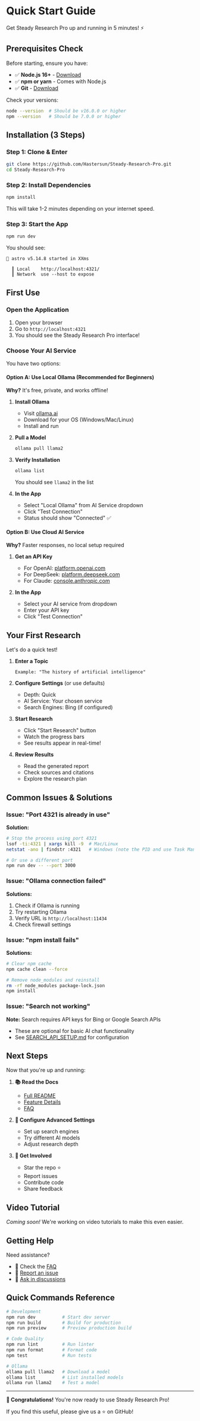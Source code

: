 # Quick Start Guide

Get Steady Research Pro up and running in 5 minutes! ⚡

## Prerequisites Check

Before starting, ensure you have:

- ✅ **Node.js 16+** - [Download](https://nodejs.org/)
- ✅ **npm or yarn** - Comes with Node.js
- ✅ **Git** - [Download](https://git-scm.com/)

Check your versions:
```bash
node --version  # Should be v16.0.0 or higher
npm --version   # Should be 7.0.0 or higher
```

## Installation (3 Steps)

### Step 1: Clone & Enter

```bash
git clone https://github.com/Hastersun/Steady-Research-Pro.git
cd Steady-Research-Pro
```

### Step 2: Install Dependencies

```bash
npm install
```

This will take 1-2 minutes depending on your internet speed.

### Step 3: Start the App

```bash
npm run dev
```

You should see:
```
🚀 astro v5.14.8 started in XXms

  ┃ Local    http://localhost:4321/
  ┃ Network  use --host to expose
```

## First Use

### Open the Application

1. Open your browser
2. Go to `http://localhost:4321`
3. You should see the Steady Research Pro interface!

### Choose Your AI Service

You have two options:

#### Option A: Use Local Ollama (Recommended for Beginners)

**Why?** It's free, private, and works offline!

1. **Install Ollama**
   - Visit [ollama.ai](https://ollama.ai/)
   - Download for your OS (Windows/Mac/Linux)
   - Install and run

2. **Pull a Model**
   ```bash
   ollama pull llama2
   ```
   
3. **Verify Installation**
   ```bash
   ollama list
   ```
   You should see `llama2` in the list

4. **In the App**
   - Select "Local Ollama" from AI Service dropdown
   - Click "Test Connection"
   - Status should show "Connected" ✅

#### Option B: Use Cloud AI Service

**Why?** Faster responses, no local setup required

1. **Get an API Key**
   - For OpenAI: [platform.openai.com](https://platform.openai.com/)
   - For DeepSeek: [platform.deepseek.com](https://platform.deepseek.com/)
   - For Claude: [console.anthropic.com](https://console.anthropic.com/)

2. **In the App**
   - Select your AI service from dropdown
   - Enter your API key
   - Click "Test Connection"

## Your First Research

Let's do a quick test!

1. **Enter a Topic**
   ```
   Example: "The history of artificial intelligence"
   ```

2. **Configure Settings** (or use defaults)
   - Depth: Quick
   - AI Service: Your chosen service
   - Search Engines: Bing (if configured)

3. **Start Research**
   - Click "Start Research" button
   - Watch the progress bars
   - See results appear in real-time!

4. **Review Results**
   - Read the generated report
   - Check sources and citations
   - Explore the research plan

## Common Issues & Solutions

### Issue: "Port 4321 is already in use"

**Solution:**
```bash
# Stop the process using port 4321
lsof -ti:4321 | xargs kill -9  # Mac/Linux
netstat -ano | findstr :4321   # Windows (note the PID and use Task Manager)

# Or use a different port
npm run dev -- --port 3000
```

### Issue: "Ollama connection failed"

**Solutions:**
1. Check if Ollama is running
2. Try restarting Ollama
3. Verify URL is `http://localhost:11434`
4. Check firewall settings

### Issue: "npm install fails"

**Solutions:**
```bash
# Clear npm cache
npm cache clean --force

# Remove node_modules and reinstall
rm -rf node_modules package-lock.json
npm install
```

### Issue: "Search not working"

**Note:** Search requires API keys for Bing or Google Search APIs
- These are optional for basic AI chat functionality
- See [SEARCH_API_SETUP.md](SEARCH_API_SETUP.md) for configuration

## Next Steps

Now that you're up and running:

1. **📚 Read the Docs**
   - [Full README](README.md)
   - [Feature Details](FEATURES.md)
   - [FAQ](FAQ.md)

2. **🔧 Configure Advanced Settings**
   - Set up search engines
   - Try different AI models
   - Adjust research depth

3. **🤝 Get Involved**
   - Star the repo ⭐
   - Report issues
   - Contribute code
   - Share feedback

## Video Tutorial

*Coming soon!* We're working on video tutorials to make this even easier.

## Getting Help

Need assistance?

- 📖 Check the [FAQ](FAQ.md)
- 🐛 [Report an issue](https://github.com/Hastersun/Steady-Research-Pro/issues)
- 💬 [Ask in discussions](https://github.com/Hastersun/Steady-Research-Pro/discussions)

## Quick Commands Reference

```bash
# Development
npm run dev          # Start dev server
npm run build        # Build for production
npm run preview      # Preview production build

# Code Quality
npm run lint         # Run linter
npm run format       # Format code
npm test             # Run tests

# Ollama
ollama pull llama2   # Download a model
ollama list          # List installed models
ollama run llama2    # Test a model
```

---

**🎉 Congratulations!** You're now ready to use Steady Research Pro!

If you find this useful, please give us a ⭐ on GitHub!
